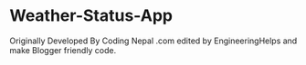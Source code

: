 # Weather-Status-App
Originally Developed By Coding Nepal .com edited by EngineeringHelps and make Blogger friendly code.
